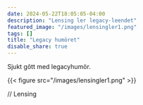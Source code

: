 ```yaml
---
date: 2024-05-22T18:05:05-04:00
description: "Lensing ler legacy-leendet"
featured_image: "/images/lensingler1.png"
tags: []
title: "Legacy humöret"
disable_share: true
---
```

Sjukt gôtt med legacyhumör.  
<!--more-->
{{< figure src="/images/lensingler1.png" >}}



// Lensing

